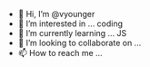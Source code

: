 - 👋 Hi, I’m @vyounger
- 👀 I’m interested in ... coding
- 🌱 I’m currently learning ... JS
- 💞️ I’m looking to collaborate on ...
- 📫 How to reach me ...

<!---
vyounger/vyounger is a ✨ special ✨ repository because its `README.md` (this file) appears on your GitHub profile.
You can click the Preview link to take a look at your changes.
--->
